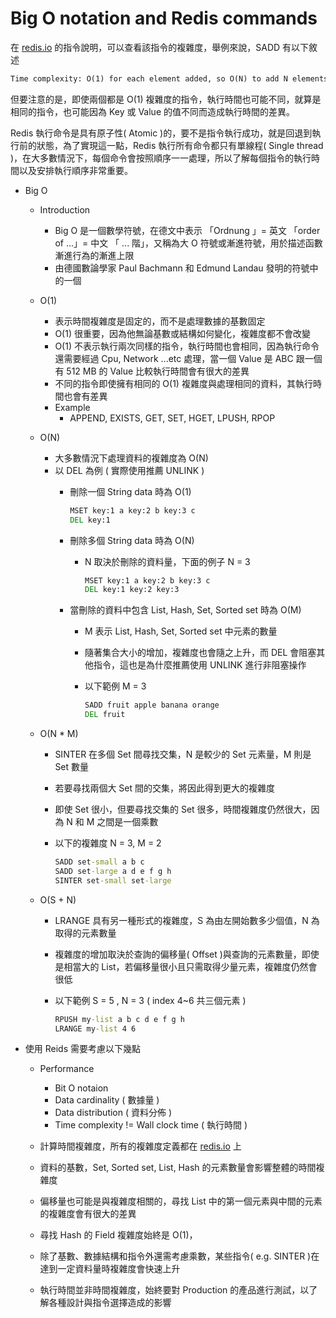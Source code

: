 # Big O notation and Redis commands

在 [redis.io](https://redis.io/) 的指令說明，可以查看該指令的複雜度，舉例來說，SADD 有以下敘述

```txt
Time complexity: O(1) for each element added, so O(N) to add N elements when the command is called with multiple arguments.
```

但要注意的是，即使兩個都是 O(1) 複雜度的指令，執行時間也可能不同，就算是相同的指令，也可能因為 Key 或 Value 的值不同而造成執行時間的差異。

Redis 執行命令是具有原子性( Atomic )的，要不是指令執行成功，就是回退到執行前的狀態，為了實現這一點，Redis 執行所有命令都只有單線程( Single thread )，在大多數情況下，每個命令會按照順序一一處理，所以了解每個指令的執行時間以及安排執行順序非常重要。

- Big O
    - Introduction
        - Big O 是一個數學符號，在德文中表示 「Ordnung 」= 英文 「order of ...」= 中文 「 ... 階」，又稱為大 O 符號或漸進符號，用於描述函數漸進行為的漸進上限
        - 由德國數論學家 Paul Bachmann 和 Edmund Landau 發明的符號中的一個

    - O(1)
        - 表示時間複雜度是固定的，而不是處理數據的基數固定
        - O(1) 很重要，因為他無論基數或結構如何變化，複雜度都不會改變
        - O(1) 不表示執行兩次同樣的指令，執行時間也會相同，因為執行命令還需要經過 Cpu, Network ...etc 處理，當一個 Value 是 ABC 跟一個有 512 MB 的 Value 比較執行時間會有很大的差異
        - 不同的指令即使擁有相同的 O(1) 複雜度與處理相同的資料，其執行時間也會有差異
        - Example
            - APPEND, EXISTS, GET, SET, HGET, LPUSH, RPOP

    - O(N)
        - 大多數情況下處理資料的複雜度為 O(N)
        - 以 DEL 為例 ( 實際使用推薦 UNLINK )
            - 刪除一個 String data 時為 O(1)

                ```cmd
                MSET key:1 a key:2 b key:3 c
                DEL key:1
                ```

            - 刪除多個 String data 時為 O(N)
                - N 取決於刪除的資料量，下面的例子 N = 3

                    ```cmd
                    MSET key:1 a key:2 b key:3 c
                    DEL key:1 key:2 key:3
                    ```

            - 當刪除的資料中包含 List, Hash, Set, Sorted set 時為 O(M)
                - M 表示 List, Hash, Set, Sorted set 中元素的數量
                - 隨著集合大小的增加，複雜度也會隨之上升，而 DEL 會阻塞其他指令，這也是為什麼推薦使用 UNLINK 進行非阻塞操作
                - 以下範例 M = 3

                    ```cmd
                    SADD fruit apple banana orange
                    DEL fruit
                    ```

    - O(N * M)
        - SINTER 在多個 Set 間尋找交集，N 是較少的 Set 元素量，M 則是 Set 數量
        - 若要尋找兩個大 Set 間的交集，將因此得到更大的複雜度
        - 即使 Set 很小，但要尋找交集的 Set 很多，時間複雜度仍然很大，因為 N 和 M 之間是一個乘數
        - 以下的複雜度 N = 3, M = 2

            ```cmd
            SADD set-small a b c
            SADD set-large a d e f g h
            SINTER set-small set-large
            ```

    - O(S + N)
        - LRANGE 具有另一種形式的複雜度，S 為由左開始數多少個值，N 為取得的元素數量
        - 複雜度的增加取決於查詢的偏移量( Offset )與查詢的元素數量，即使是相當大的 List，若偏移量很小且只需取得少量元素，複雜度仍然會很低
        - 以下範例 S = 5 , N = 3 ( index 4~6 共三個元素 )

            ```cmd
            RPUSH my-list a b c d e f g h
            LRANGE my-list 4 6
            ```
        
- 使用 Reids 需要考慮以下幾點
    - Performance
        - Bit O notaion
        - Data cardinality ( 數據量 )
        - Data distribution ( 資料分佈 )
        - Time complexity != Wall clock time ( 執行時間 )

    - 計算時間複雜度，所有的複雜度定義都在 [redis.io](https://redis.io/) 上
    - 資料的基數，Set, Sorted set, List, Hash 的元素數量會影響整體的時間複雜度
    - 偏移量也可能是與複雜度相關的，尋找 List 中的第一個元素與中間的元素的複雜度會有很大的差異
    - 尋找 Hash 的 Field 複雜度始終是 O(1)，
    - 除了基數、數據結構和指令外還需考慮乘數，某些指令( e.g. SINTER )在達到一定資料量時複雜度會快速上升
    - 執行時間並非時間複雜度，始終要對 Production 的產品進行測試，以了解各種設計與指令選擇造成的影響
